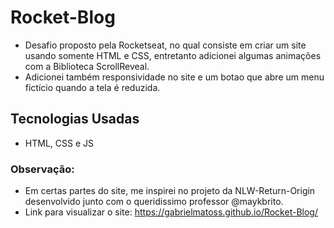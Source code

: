 # Rocket-Blog
* Desafio proposto pela Rocketseat, no qual consiste em criar um site usando somente HTML e CSS, entretanto adicionei algumas animações com a Biblioteca ScrollReveal.
* Adicionei também responsividade no site e um botao que abre um menu fictício quando a tela é reduzida.

## Tecnologias Usadas
* HTML, CSS e JS

### Observação: 
* Em certas partes do site, me inspirei no projeto da NLW-Return-Origin desenvolvido junto com o queridissimo professor @maykbrito. 
* Link para visualizar o site: https://gabrielmatoss.github.io/Rocket-Blog/
